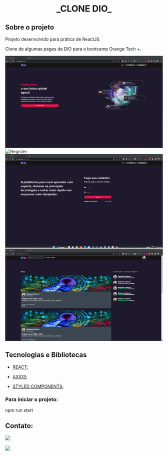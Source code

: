 <h1 align="center"> _CLONE DIO_ </h1>

## Sobre o projeto

<p>Projeto desenvolvido para prática de ReactJS.</p>
<p>Clone de algumas pages da DIO para o bootcamp Orange Tech +.</p>


<p>
<img alt="Home" src="https://github.com/calasso/projetos-REACT/blob/main/clone-dio-register/src/README/home.png">
<img alt="Register" src="https://github.com/calasso/projetos-REACT/blob/main/clone-dio-registersrc//README/register.png">
<img alt="Login" src="https://github.com/calasso/projetos-REACT/blob/main/clone-dio-register/src/README/login.png">
<img alt="Feed" src="https://github.com/calasso/projetos-REACT/blob/main/clone-dio-register/src/README/feed.png">
</p>

## Tecnologias e Bibliotecas

- [REACT](https://reactjs.org/);

- [AXIOS](https://axios-http.com/ptbr/docs/intro);

- [STYLED COMPONENTS](https://styled-components.com/);

### Para iniciar o projeto:
npm run start

## Contato:

<p>
<a href="https://www.linkedin.com/in/raphael-calasso" target="_blank"><img src="https://img.shields.io/badge/-LinkedIn-%230077B5?style=for-the-badge&logo=linkedin&logoColor=white" target="_blank"></a>

<a href = "mailto:rcalasso@gmail.com"><img src="https://img.shields.io/badge/-Gmail-%23333?style=for-the-badge&logo=gmail&logoColor=white" target="_blank"></a>
</p>
